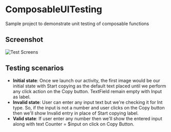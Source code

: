 # ComposableUITesting
Sample project to demonstrate unit testing of composable functions

## Screenshot
![Test Screens](https://user-images.githubusercontent.com/4559525/187026131-6a6cf1ed-b885-440b-ba2a-d1b415807adc.png)

## Testing scenarios
- **Initial state**: Once we launch our activity, the first image would be our initial state with Start copying as the default text placed until we perform any click action on the Copy button. TextField remain empty with Input as label.
- **Invalid state**: User can enter any input text but we're checking it for Int type. So, if the input is not a number and user clicks on the Copy button then we'll show Invalid entry in place of Start copying label.
- **Valid state**: If user enter any number then we'll show the entered input along with text Counter = $input on click on Copy Button.
